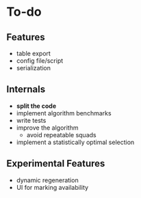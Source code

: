 # To-do

## Features
- table export
- config file/script
- serialization

## Internals
- **split the code**
- implement algorithm benchmarks
- write tests
- improve the algorithm
    - avoid repeatable squads
- implement a statistically optimal selection

## Experimental Features
- dynamic regeneration
- UI for marking availability
